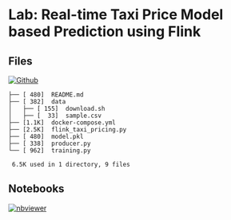 # Lab: Real-time Taxi Price Model based Prediction using Flink

## Files

[![Github](https://img.shields.io/badge/GitHub-100000?style=for-the-badge&logo=github&logoColor=white)](https://github.com/sparsh-ai/recohut/tree/main/docs/03-processing/lab-flink-taxi-pricing)

```
├── [ 480]  README.md
├── [ 382]  data
│   ├── [ 155]  download.sh
│   ├── [  33]  sample.csv
├── [1.1K]  docker-compose.yml
├── [2.5K]  flink_taxi_pricing.py
├── [ 480]  model.pkl
├── [ 338]  producer.py
└── [ 962]  training.py

 6.5K used in 1 directory, 9 files
```

## Notebooks

[![nbviewer](https://img.shields.io/badge/jupyter-notebook-informational?logo=jupyter)](https://nbviewer.org/github/sparsh-ai/recohut/blob/main/docs/03-processing/lab-flink-taxi-pricing)
